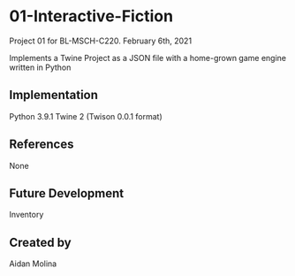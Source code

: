 # 01-Interactive-Fiction
Project 01 for BL-MSCH-C220. February 6th, 2021

Implements a Twine Project as a JSON file with a home-grown game engine written in Python

## Implementation
Python 3.9.1
Twine 2 (Twison 0.0.1 format)

## References
None

## Future Development
Inventory

## Created by
Aidan Molina